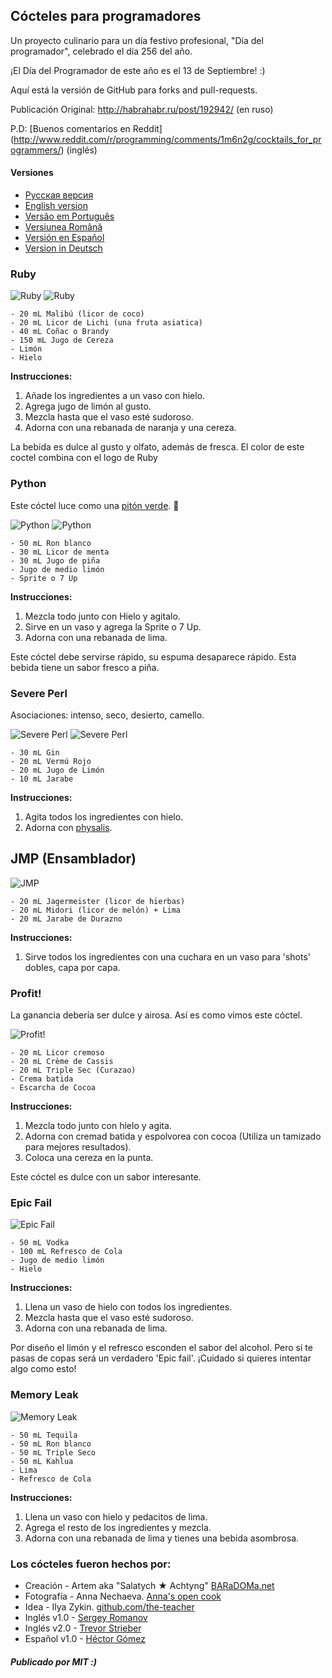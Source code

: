 ## Cócteles para programadores

Un proyecto culinario para un día festivo profesional, "Día del programador", celebrado el día 256 del año.

¡El Día del Programador de este año es el 13 de Septiembre! :)

Aquí está la versión de GitHub para forks and pull-requests.

Publicación Original: http://habrahabr.ru/post/192942/ (en ruso)

P.D: [Buenos comentarios en Reddit] (http://www.reddit.com/r/programming/comments/1m6n2g/cocktails_for_programmers/) (inglés)

#### Versiones

* [Pусская версия](README.md)
* [English version](cocktails_for_programers.md)
* [Versão em Português](coqueteis_para_programadores.md)
* [Versiunea Română](cocktailuri_pentru_programatori.md)
* [Versión en Español](cócteles_para_programadores.md)
* [Version in Deutsch](cocktails_fuer_programmierer.md)

### Ruby

<img src="http://habr.habrastorage.org/post_images/d9a/b87/91d/d9ab8791dff93a03020fc96faf408c48.jpg" alt="Ruby" title="Ruby" />

<img src="http://habr.habrastorage.org/post_images/c50/c74/b1b/c50c74b1bad7a7a785c5055eaeb6a0aa.jpg" alt="Ruby" title="Ruby" />

```
- 20 mL Malibú (licor de coco)
- 20 mL Licor de Lichi (una fruta asiatica)
- 40 mL Coñac o Brandy
- 150 mL Jugo de Cereza
- Limón
- Hielo
```

**Instrucciones:**

1.  Añade los ingredientes a un vaso con hielo.
2.  Agrega jugo de limón al gusto.
3.  Mezcla hasta que el vaso esté sudoroso.
4.  Adorna con una rebanada de naranja y una cereza.

La bebida es dulce al gusto y olfato, además de fresca. El color de este coctel combina con el logo de Ruby

### Python

Este cóctel luce como una [pitón verde](https://www.google.ru/search?q=green+python&ie=UTF-8&tbm=isch&source=og). :snake:

<img src="http://habr.habrastorage.org/post_images/a81/043/540/a81043540b546fe94fd3f8228c1be439.jpg" alt="Python" title="Python" />

<img src="http://habr.habrastorage.org/post_images/8b2/170/619/8b21706197f93ffde4f8f1d7cb9c444b.jpg" alt="Python" title="Python" />

```
- 50 mL Ron blanco
- 30 mL Licor de menta
- 30 mL Jugo de piña
- Jugo de medio limón
- Sprite o 7 Up
```

**Instrucciones:**

1.  Mezcla todo junto con Hielo y agitalo.
2.  Sirve en un vaso y agrega la Sprite o 7 Up.
3.  Adorna con una rebanada de lima.

Este cóctel debe servirse rápido, su espuma desaparece rápido. Esta bebida tiene un sabor fresco a piña.

### Severe Perl

Asociaciones: intenso, seco, desierto, camello.

<img src="http://habr.habrastorage.org/post_images/122/4c2/773/1224c27737964d566311aae4fae37829.jpg" alt="Severe Perl" title="Severe Perl" />

<img src="http://habr.habrastorage.org/post_images/335/a14/7a8/335a147a8eff811aa6cf6470c84181bd.jpg" alt="Severe Perl" title="Severe Perl" />

```
- 30 mL Gin
- 20 mL Vermú Rojo
- 20 mL Jugo de Limón
- 10 mL Jarabe
```

**Instrucciones:**

1.  Agita todos los ingredientes con hielo.
2.  Adorna con [physalis](http://en.wikipedia.org/wiki/Physalis).

## JMP (Ensamblador)

<img src="http://habr.habrastorage.org/post_images/e40/2f5/004/e402f5004acdd7ad9f7d834fed1dc6f1.jpg" alt="JMP" title="JMP" />

```
- 20 mL Jagermeister (licor de hierbas)
- 20 mL Midori (licor de melón) + Lima
- 20 mL Jarabe de Durazno
```

**Instrucciones:**

1.  Sirve todos los ingredientes con una cuchara en un vaso para 'shots' dobles, capa por capa.

### Profit!

La ganancia debería ser dulce y airosa. Así es como vimos este cóctel.

<img src="http://habr.habrastorage.org/post_images/962/c3f/122/962c3f12264c8baf7c00d7f5c2322905.jpg" alt="Profit!" title="Profit!"/>

```
- 20 mL Licor cremoso
- 20 mL Crème de Cassis
- 20 mL Triple Sec (Curazao)
- Crema batida
- Escarcha de Cocoa
```

**Instrucciones:**

1.  Mezcla todo junto con hielo y agita.
2.  Adorna con cremad batida y espolvorea con cocoa (Utiliza un tamizado para mejores resultados).
3.  Coloca una cereza en la punta.

Este cóctel es dulce con un sabor interesante.

### Epic Fail

<img src="http://habr.habrastorage.org/post_images/56f/3dc/235/56f3dc2353b0f845a3e8c29512f68dd7.jpg" alt="Epic Fail" title="Epic Fail" />

```
- 50 mL Vodka
- 100 mL Refresco de Cola
- Jugo de medio limón
- Hielo
```

**Instrucciones:**

1.  Llena un vaso de hielo con todos los ingredientes.
2.  Mezcla hasta que el vaso esté sudoroso.
3.  Adorna con una rebanada de lima.

Por diseño el limón y el refresco esconden el sabor del alcohol. Pero si te pasas de copas será un verdadero 'Epic fail'. ¡Cuidado si quieres intentar algo como esto!

### Memory Leak

<img src="http://habr.habrastorage.org/post_images/6e8/159/0bf/6e81590bfa8295c4129415063b9ffde7.jpg" alt="Memory Leak" title="Memory Leak" />

```
- 50 mL Tequila
- 50 mL Ron blanco
- 50 mL Triple Seco
- 50 mL Kahlua
- Lima
- Refresco de Cola
```

**Instrucciones:**

1.  Llena un vaso con hielo y pedacitos de lima.
2.  Agrega el resto de los ingredientes y mezcla.
3.  Adorna con una rebanada de lima y tienes una bebida asombrosa.

### Los cócteles fueron hechos por:

* Creación - Artem aka "Salatych ★ Achtyng" [BARaDOMa.net](http://vk.com/baradomanet)
* Fotografía - Anna Nechaeva. [Anna's open cook](http://open-cook.ru)
* Idea - Ilya Zykin. [github.com/the-teacher](https://github.com/the-teacher)
* Inglés v1.0 - [Sergey Romanov](https://github.com/srg-rmnv)
* Inglés v2.0 - [Trevor Strieber](https://github.com/TrevorS)
* Español v1.0 - [Héctor Gómez](http://twitter.com/hectorgr)

##### Publicado por MIT :)



